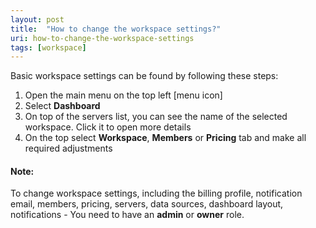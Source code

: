 ```yaml
---
layout: post
title:  "How to change the workspace settings?"
uri: how-to-change-the-workspace-settings
tags: [workspace]
---
```


<p>
    Basic workspace settings can be found by following these steps:
</p>

<!--more-->

<ol>
    <li>Open the main menu on the top left [menu icon]</li>
    <li>Select <strong>Dashboard</strong></li>
    <li>On top of the servers list, you can see the name of the selected workspace. Click it to open more details</li>
    <li>On the top select <strong>Workspace</strong>, <strong>Members</strong> or <strong>Pricing</strong> tab and make
        all required adjustments
    </li>
</ol>

<h4>Note:</h4>

<p>
    To change workspace settings, including the billing profile, notification email, members, pricing, servers, data
    sources, dashboard layout, notifications - You need to have an <strong>admin</strong> or <strong>owner</strong>
    role.
</p>
